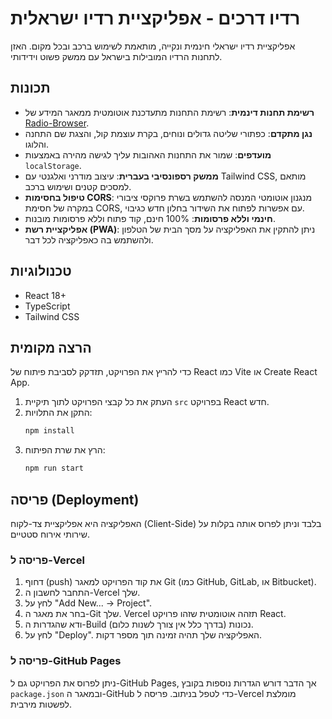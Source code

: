 # רדיו דרכים - אפליקציית רדיו ישראלית

אפליקציית רדיו ישראלי חינמית ונקייה, מותאמת לשימוש ברכב ובכל מקום. האזן לתחנות הרדיו המובילות בישראל עם ממשק פשוט וידידותי.

##  תכונות

- **רשימת תחנות דינמית**: רשימת התחנות מתעדכנת אוטומטית ממאגר המידע של [Radio-Browser](https://www.radio-browser.info/).
- **נגן מתקדם**: כפתורי שליטה גדולים ונוחים, בקרת עוצמת קול, והצגת שם התחנה והלוגו.
- **מועדפים**: שמור את התחנות האהובות עליך לגישה מהירה באמצעות `localStorage`.
- **ממשק רספונסיבי בעברית**: עיצוב מודרני ואלגנטי עם Tailwind CSS, מותאם למסכים קטנים ושימוש ברכב.
- **טיפול בחסימות CORS**: מנגנון אוטומטי המנסה להשתמש בשרת פרוקסי ציבורי במקרה של חסימת CORS, עם אפשרות לפתוח את השידור בחלון חדש כגיבוי.
- **חינמי וללא פרסומות**: 100% חינם, קוד פתוח וללא פרסומות מובנות.
- **אפליקציית רשת (PWA)**: ניתן להתקין את האפליקציה על מסך הבית של הטלפון ולהשתמש בה כאפליקציה לכל דבר.

## טכנולוגיות

- React 18+
- TypeScript
- Tailwind CSS

## הרצה מקומית

כדי להריץ את הפרויקט, תזדקק לסביבת פיתוח של React כמו Vite או Create React App.

1.  העתק את כל קבצי הפרויקט לתוך תיקיית `src` בפרויקט React חדש.
2.  התקן את התלויות:
    ```bash
    npm install
    ```
3.  הרץ את שרת הפיתוח:
    ```bash
    npm run start 
    ```

## פריסה (Deployment)

האפליקציה היא אפליקציית צד-לקוח (Client-Side) בלבד וניתן לפרוס אותה בקלות על שירותי אירוח סטטיים.

### פריסה ל-Vercel

1.  דחוף (push) את קוד הפרויקט למאגר Git (כמו GitHub, GitLab, או Bitbucket).
2.  התחבר לחשבון ה-Vercel שלך.
3.  לחץ על "Add New... -> Project".
4.  בחר את מאגר ה-Git שלך. Vercel תזהה אוטומטית שזהו פרויקט React.
5.  ודא שהגדרות ה-Build נכונות (בדרך כלל אין צורך לשנות כלום).
6.  לחץ על "Deploy". האפליקציה שלך תהיה זמינה תוך מספר דקות.

### פריסה ל-GitHub Pages

ניתן לפרוס את הפרויקט גם ל-GitHub Pages, אך הדבר דורש הגדרות נוספות בקובץ `package.json` ובמאגר ה-GitHub כדי לטפל בניתוב. פריסה ל-Vercel מומלצת לפשטות מירבית.